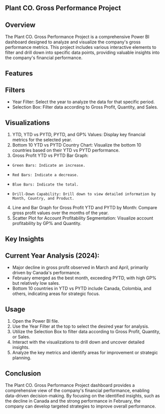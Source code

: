 ## Plant CO. Gross Performance Project
## Overview
The Plant CO. Gross Performance Project is a comprehensive Power BI dashboard designed to analyze and visualize the company's gross performance metrics. This project includes various interactive elements to filter and drill down into specific data points, providing valuable insights into the company's financial performance.

## Features
## Filters
*    Year Filter: Select the year to analyze the data for that specific period.
*    Selection Box: Filter data according to Gross Profit, Quantity, and Sales.

## Visualizations
1.    YTD, YTD vs PYTD, PYTD, and GP% Values: Display key financial metrics for the selected year.
2.    Bottom 10 YTD vs PYTD Country Chart: Visualize the bottom 10 countries based on their YTD vs PYTD performance.
3.   Gross Profit YTD vs PYTD Bar Graph:
  
  *     Green Bars: Indicate an increase.
  *     Red Bars: Indicate a decrease.
  *     Blue Bars: Indicate the total.
  *     Drill-Down Capability: Drill down to view detailed information by Month, Country, and Product.
  
4.    Line and Bar Graph for Gross Profit YTD and PYTD by Month: Compare gross profit values over the months of the year.
5.   Scatter Plot for Account Profitability Segmentation: Visualize account profitability by GP% and Quantity.

## Key Insights
## Current Year Analysis (2024):
*    Major decline in gross profit observed in March and April, primarily driven by Canada's performance.
*    February emerged as the best month, exceeding PYTD, with high GP% but relatively low sales.
*    Bottom 10 countries in YTD vs PYTD include Canada, Colombia, and others, indicating areas for strategic focus.

## Usage
1. Open the Power BI file.
2. Use the Year Filter at the top to select the desired year for analysis.
3. Utilize the Selection Box to filter data according to Gross Profit, Quantity, or Sales.
4. Interact with the visualizations to drill down and uncover detailed insights.
5. Analyze the key metrics and identify areas for improvement or strategic planning.

## Conclusion
The Plant CO. Gross Performance Project dashboard provides a comprehensive view of the company's financial performance, enabling data-driven decision-making. By focusing on the identified insights, such as the decline in Canada and the strong performance in February, the company can develop targeted strategies to improve overall performance.


